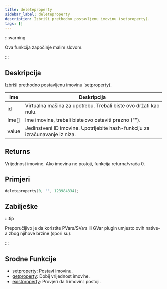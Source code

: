 ```yaml
---
title: deleteproperty
sidebar_label: deleteproperty
description: Izbriši prethodno postavljenu imovinu (setproperty).
tags: []
---
```


:::warning

Ova funkcija započinje malim slovom.

:::

## Deskripcija

Izbriši prethodno postavljenu imovinu (setproperty).

| Ime   | Deskripcija                                                                  |
| ----- | ---------------------------------------------------------------------------- |
| id    | Virtualna mašina za upotrebu. Trebali biste ovo držati kao nulu.             |
| Ime[] | Ime imovine, trebali biste ovo ostaviti prazno ("").                         |
| value | Jedinstveni ID imovine. Upotrijebite hash-funkciju za izračunavanje iz niza. |

## Returns

Vrijednost imovine. Ako imovina ne postoji, funkcija returna/vrača 0.

## Primjeri

```c
deleteproperty(0, "", 123984334);
```

## Zabilješke

:::tip

Preporučljivo je da koristite PVars/SVars ili GVar plugin umjesto ovih native-a zbog njihove brzine (spori su).

:::

## Srodne Funkcije

- [setproperty](setproperty): Postavi imovinu.
- [getproperty](getproperty): Dobij vrijednost imovine.
- [existproperty](existproperty): Provjeri da li imovina postoji.
